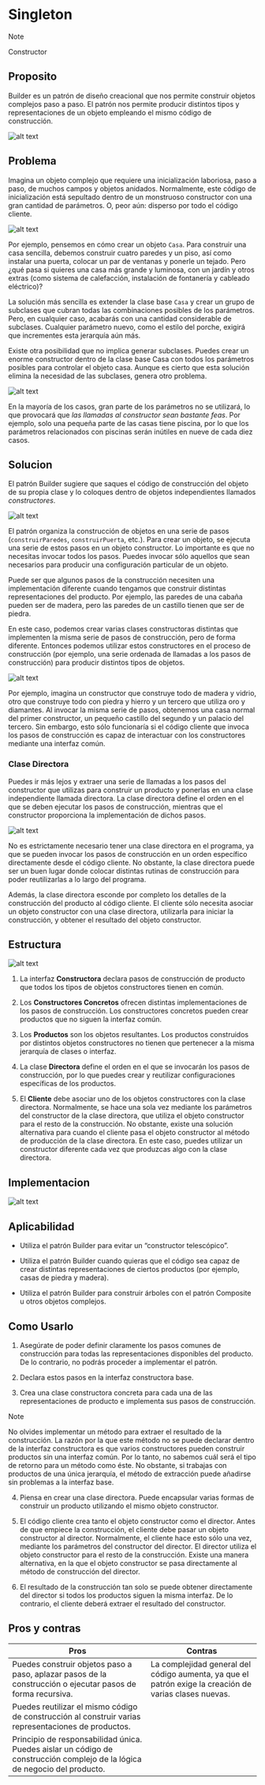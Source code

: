 # Singleton


> [!NOTE]
> Constructor


## Proposito

Builder es un patrón de diseño creacional que nos permite construir objetos complejos paso a paso. El patrón nos permite producir distintos tipos y representaciones de un objeto empleando el mismo código de construcción.


![alt text](image.png)


## Problema

Imagina un objeto complejo que requiere una inicialización laboriosa, paso a paso, de muchos campos y objetos anidados. Normalmente, este código de inicialización está sepultado dentro de un monstruoso constructor con una gran cantidad de parámetros. O, peor aún: disperso por todo el código cliente.

![alt text](image-1.png)


Por ejemplo, pensemos en cómo crear un objeto ``Casa``. Para construir una casa sencilla, debemos construir cuatro paredes y un piso, así como instalar una puerta, colocar un par de ventanas y ponerle un tejado. Pero ¿qué pasa si quieres una casa más grande y luminosa, con un jardín y otros extras (como sistema de calefacción, instalación de fontanería y cableado eléctrico)?

La solución más sencilla es extender la clase base ``Casa`` y crear un grupo de subclases que cubran todas las combinaciones posibles de los parámetros. Pero, en cualquier caso, acabarás con una cantidad considerable de subclases. Cualquier parámetro nuevo, como el estilo del porche, exigirá que incrementes esta jerarquía aún más.

Existe otra posibilidad que no implica generar subclases. Puedes crear un enorme constructor dentro de la clase base Casa con todos los parámetros posibles para controlar el objeto casa. Aunque es cierto que esta solución elimina la necesidad de las subclases, genera otro problema.

![alt text](image-2.png)

En la mayoría de los casos, gran parte de los parámetros no se utilizará, lo que provocará que *las llamadas al constructor sean bastante feas*. Por ejemplo, solo una pequeña parte de las casas tiene piscina, por lo que los parámetros relacionados con piscinas serán inútiles en nueve de cada diez casos.

## Solucion

El patrón Builder sugiere que saques el código de construcción del objeto de su propia clase y lo coloques dentro de objetos independientes llamados *constructores*.

![alt text](image-3.png)

El patrón organiza la construcción de objetos en una serie de pasos (``construirParedes``, ``construirPuerta``, etc.). Para crear un objeto, se ejecuta una serie de estos pasos en un objeto constructor. Lo importante es que no necesitas invocar todos los pasos. Puedes invocar sólo aquellos que sean necesarios para producir una configuración particular de un objeto.

Puede ser que algunos pasos de la construcción necesiten una implementación diferente cuando tengamos que construir distintas representaciones del producto. Por ejemplo, las paredes de una cabaña pueden ser de madera, pero las paredes de un castillo tienen que ser de piedra.

En este caso, podemos crear varias clases constructoras distintas que implementen la misma serie de pasos de construcción, pero de forma diferente. Entonces podemos utilizar estos constructores en el proceso de construcción (por ejemplo, una serie ordenada de llamadas a los pasos de construcción) para producir distintos tipos de objetos.


![alt text](image-4.png)

Por ejemplo, imagina un constructor que construye todo de madera y vidrio, otro que construye todo con piedra y hierro y un tercero que utiliza oro y diamantes. Al invocar la misma serie de pasos, obtenemos una casa normal del primer constructor, un pequeño castillo del segundo y un palacio del tercero. Sin embargo, esto sólo funcionaría si el código cliente que invoca los pasos de construcción es capaz de interactuar con los constructores mediante una interfaz común.

### Clase Directora

Puedes ir más lejos y extraer una serie de llamadas a los pasos del constructor que utilizas para construir un producto y ponerlas en una clase independiente llamada directora. La clase directora define el orden en el que se deben ejecutar los pasos de construcción, mientras que el constructor proporciona la implementación de dichos pasos.

![alt text](image-5.png)

No es estrictamente necesario tener una clase directora en el programa, ya que se pueden invocar los pasos de construcción en un orden específico directamente desde el código cliente. No obstante, la clase directora puede ser un buen lugar donde colocar distintas rutinas de construcción para poder reutilizarlas a lo largo del programa.

Además, la clase directora esconde por completo los detalles de la construcción del producto al código cliente. El cliente sólo necesita asociar un objeto constructor con una clase directora, utilizarla para iniciar la construcción, y obtener el resultado del objeto constructor.

## Estructura

![alt text](image-6.png)

1. La interfaz **Constructora** declara pasos de construcción de producto que todos los tipos de objetos constructores tienen en común.

2. Los **Constructores Concretos** ofrecen distintas implementaciones de los pasos de construcción. Los constructores concretos pueden crear productos que no siguen la interfaz común.

3. Los **Productos** son los objetos resultantes. Los productos construidos por distintos objetos constructores no tienen que pertenecer a la misma jerarquía de clases o interfaz.

4. La clase **Directora** define el orden en el que se invocarán los pasos de construcción, por lo que puedes crear y reutilizar configuraciones específicas de los productos.

5. El **Cliente** debe asociar uno de los objetos constructores con la clase directora. Normalmente, se hace una sola vez mediante los parámetros del constructor de la clase directora, que utiliza el objeto constructor para el resto de la construcción. No obstante, existe una solución alternativa para cuando el cliente pasa el objeto constructor al método de producción de la clase directora. En este caso, puedes utilizar un constructor diferente cada vez que produzcas algo con la clase directora.


## Implementacion

![alt text](image-7.png)


## Aplicabilidad

- Utiliza el patrón Builder para evitar un “constructor telescópico”.

- Utiliza el patrón Builder cuando quieras que el código sea capaz de crear distintas representaciones de ciertos productos (por ejemplo, casas de piedra y madera).

- Utiliza el patrón Builder para construir árboles con el patrón Composite u otros objetos complejos.

## Como Usarlo

1. Asegúrate de poder definir claramente los pasos comunes de construcción para todas las representaciones disponibles del producto. De lo contrario, no podrás proceder a implementar el patrón.

2. Declara estos pasos en la interfaz constructora base.

3. Crea una clase constructora concreta para cada una de las representaciones de producto e implementa sus pasos de construcción.

> [!NOTE]
> No olvides implementar un método para extraer el resultado de la construcción. La razón por la que este método no se puede declarar dentro de la interfaz constructora es que varios constructores pueden construir productos sin una interfaz común. Por lo tanto, no sabemos cuál será el tipo de retorno para un método como éste. No obstante, si trabajas con productos de una única jerarquía, el método de extracción puede añadirse sin problemas a la interfaz base.

4. Piensa en crear una clase directora. Puede encapsular varias formas de construir un producto utilizando el mismo objeto constructor.

5. El código cliente crea tanto el objeto constructor como el director. Antes de que empiece la construcción, el cliente debe pasar un objeto constructor al director. Normalmente, el cliente hace esto sólo una vez, mediante los parámetros del constructor del director. El director utiliza el objeto constructor para el resto de la construcción. Existe una manera alternativa, en la que el objeto constructor se pasa directamente al método de construcción del director.

6. El resultado de la construcción tan solo se puede obtener directamente del director si todos los productos siguen la misma interfaz. De lo contrario, el cliente deberá extraer el resultado del constructor.


## Pros y contras

Pros  | Contras
------------- | -------------
Puedes construir objetos paso a paso, aplazar pasos de la construcción o ejecutar pasos de forma recursiva.  | La complejidad general del código aumenta, ya que el patrón exige la creación de varias clases nuevas.
Puedes reutilizar el mismo código de construcción al construir varias representaciones de productos.  |  
Principio de responsabilidad única. Puedes aislar un código de construcción complejo de la lógica de negocio del producto.  |  